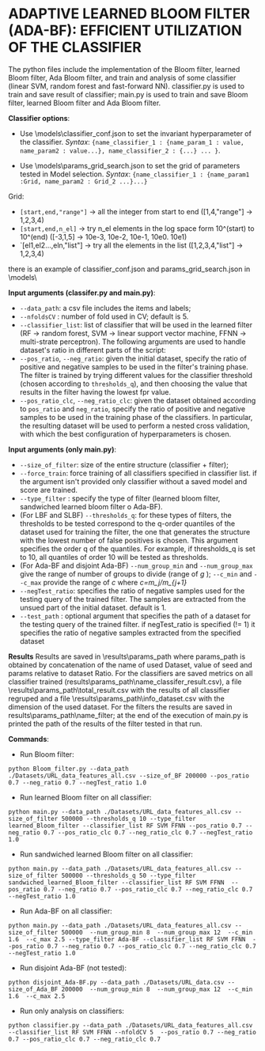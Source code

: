 # ADAPTIVE LEARNED BLOOM FILTER (ADA-BF): EFFICIENT UTILIZATION OF THE CLASSIFIER

The python files include the implementation of the Bloom filter, learned Bloom filter, Ada Bloom filter, and train and analysis of some classifier (linear SVM, random forest and fast-forward NN).
classifier.py is used to train and save result of classifier; main.py is used to train and save Bloom filter, learned Bloom filter and Ada Bloom filter.

**Classifier options**:
- Use \models\classifier_conf.json to set the invariant hyperparameter of the classifier. 
 *Syntax*:  `{name_classifier_1 : {name_param_1 : value, name_param2 : value...}, name_classifier_2 : {...} ... }`.


- Use \models\params_grid_search.json to set the grid of parameters tested in Model selection.
*Syntax*: `{name_classifier_1 : {name_param1 :Grid, name_param2 : Grid_2 ...}...}`

Grid:
 - `[start,end,"range"]` ->  all the integer from start to end ([1,4,"range"] -> 1,2,3,4)
 - `[start,end,n_el]` -> try n_el elements in the log space form 10^(start) to 10^(end) ([-3,1,5] -> 10e-3, 10e-2, 10e-1, 10e0. 10e1)
 - `[el1,el2...,eln,"list"] -> try all the elements in the list ([1,2,3,4,"list"] -> 1,2,3,4)
 
 there is an example of classifier_conf.json and params_grid_search.json in \models\

**Input arguments (classifer.py and main.py)**: 
- `--data_path`: a csv file includes the items and labels; 
- `--nfoldsCV` : number of fold used in CV; default is 5.
- `--classifier_list`: list of classifier that will be used in the learned filter (RF -> random forest, SVM -> linear support vector machine, FFNN -> multi-strate perceptron).
The following arguments are used to handle dataset's ratio in different parts of the script: 
- `--pos_ratio`, `--neg_ratio`: given the initial dataset, specify the ratio of positive and negative samples to be used in the filter's training phase. The filter is trained by trying different values for the classifier threshold (chosen according to `thresholds_q`), and then choosing the value that results in the filter having the lowest fpr value. 
- `--pos_ratio_clc`, `--neg_ratio_clc`: given the dataset obtained according to `pos_ratio` and `neg_ratio`, specify the ratio of positive and negative samples to be used in the training phase of the classifiers. In particular, the resulting dataset will be used to perform a nested cross validation, with which the best configuration of hyperparameters is chosen.

**Input arguments (only main.py)**:
- `--size_of_filter`: size of the entire structure (classifier + filter);
- `--force_train`: force training of all classifiers specified in classifier list. if the argument isn't provided only classifier without a saved model and score are trained.
- `--type_filter` : specify the type of filter (learned bloom filter, sandwiched learned bloom filter o Ada-BF).
- (For LBF and SLBF) `--thresholds_q`: for these types of filters, the thresholds to be tested correspond to the q-order quantiles of the dataset used for training the filter, the one that generates the structure with the lowest number of false positives is chosen. This argument specifies the order q of the quantiles. For example, if thresholds_q is set to 10, all quantiles of order 10 will be tested as thresholds.
- (For Ada-BF and disjoint Ada-BF) `--num_group_min` and `--num_group_max` give the range of number of groups to divide (range of *g*
); `--c_min` and `--c_max` provide the range of *c* where *c=m_j/m_{j+1}*
-  `--negTest_ratio`: specifies the ratio of negative samples used for the testing query of the trained filter. The samples are extracted from the unsued part of the initial dataset. default is 1.
- `--test_path` : optional argument that specifies the path of a dataset for the testing query of the trained filter. if negTest_ratio is specified (!= 1) it specifies the ratio of negative samples extracted from the specified dataset

**Results**
Results are saved in \results\params_path where params_path is obtained by concatenation of the name of used Dataset, value of seed and params relative to dataset Ratio. For the classifiers are saved metrics on all classifier trained (results\params_path\name_classifer_result.csv), a file \results\params_path\total_result.csv with the results of all classifier regruped and a file \results\params_path\info_dataset.csv with the dimension of the used dataset.
For the filters the results are saved in results\params_path\name_filter; at the end of the execution of main.py is printed the path of the results of the filter tested in that run.

**Commands**:
- Run Bloom filter: 

`python Bloom_filter.py --data_path ./Datasets/URL_data_features_all.csv --size_of_BF 200000 --pos_ratio 0.7 --neg_ratio 0.7 --negTest_ratio 1.0`

- Run learned Bloom filter on all classifier: 

`python main.py --data_path ./Datasets/URL_data_features_all.csv --size_of_filter 500000 --thresholds_q 10 --type_filter learned_Bloom_filter --classifier_list RF SVM FFNN --pos_ratio 0.7 --neg_ratio 0.7 --pos_ratio_clc 0.7 --neg_ratio_clc 0.7 --negTest_ratio 1.0`  
- Run sandwiched learned Bloom filter on all classifier: 

`python main.py --data_path ./Datasets/URL_data_features_all.csv --size_of_filter 500000 --thresholds_q 50 --type_filter sandwiched_learned_Bloom_filter --classifier_list RF SVM FFNN  --pos_ratio 0.7 --neg_ratio 0.7 --pos_ratio_clc 0.7 --neg_ratio_clc 0.7 --negTest_ratio 1.0` 
- Run Ada-BF on all classifier: 

`python main.py --data_path ./Datasets/URL_data_features_all.csv --size_of_filter 500000  --num_group_min 8  --num_group_max 12  --c_min 1.6  --c_max 2.5 --type_filter Ada-BF --classifier_list RF SVM FFNN  --pos_ratio 0.7 --neg_ratio 0.7 --pos_ratio_clc 0.7 --neg_ratio_clc 0.7 --negTest_ratio 1.0`

- Run disjoint Ada-BF (not tested): 

`python disjoint_Ada-BF.py --data_path ./Datasets/URL_data.csv --size_of_Ada_BF 200000  --num_group_min 8  --num_group_max 12  --c_min 1.6  --c_max 2.5`

- Run only analysis on classifiers:

 `python classifier.py --data_path ./Datasets/URL_data_features_all.csv --classifier_list RF SVM FFNN --nfoldCV 5  --pos_ratio 0.7 --neg_ratio 0.7 --pos_ratio_clc 0.7 --neg_ratio_clc 0.7`


